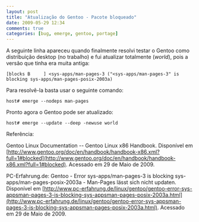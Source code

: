 ```yaml
---
layout: post
title: "Atualização do Gentoo - Pacote bloqueado"
date: 2009-05-29 12:34
comments: true
categories: [bug, emerge, gentoo, portage]
---
```


A seguinte linha apareceu quando finalmente resolvi testar o Gentoo como distribuição desktop (no trabalho) e fui atualizar totalmente (_world_), pois a versão que tinha era muita antiga:

    [blocks B     ] <sys-apps/man-pages-3 ("<sys-apps/man-pages-3" is blocking sys-apps/man-pages-posix-2003a)

Para resolvê-la basta usar o seguinte comando:

    host# emerge --nodeps man-pages

Pronto agora o Gentoo pode ser atualizado:

    host# emerge --update --deep -newuse world

Referência:

Gentoo Linux Documentation -- Gentoo Linux x86 Handbook. Disponível em [http://www.gentoo.org/doc/en/handbook/handbook-x86.xml?full=1#blocked](http://www.gentoo.org/doc/en/handbook/handbook-x86.xml?full=1#blocked). Acessado em 29 de Maio de 2009.

PC-Erfahrung.de: Gentoo - Error sys-apps/man-pages-3 is blocking sys-apps/man-pages-posix-2003a - Man-Pages lässt sich nicht updaten. Disponível em [http://www.pc-erfahrung.de/linux/gentoo/gentoo-error-sys-appsman-pages-3-is-blocking-sys-appsman-pages-posix-2003a.html](http://www.pc-erfahrung.de/linux/gentoo/gentoo-error-sys-appsman-pages-3-is-blocking-sys-appsman-pages-posix-2003a.html). Acessado em 29 de Maio de 2009.
